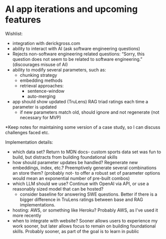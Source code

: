 AI app iterations and upcoming features
================

Wishlist:
- integration with derickgross.com
- ability to interact with AI (ask software engineering questions)
- Rejects non-software engineering related questions: “Sorry, this question does not seem to be related to software engineering.” (discourages misuse of AI)
- ability to modify several parameters, such as:
    - chunking strategy
    - embedding methods
    - retrieval approaches:
        - sentence-window
        - auto-merging
- app should show updated (TruLens) RAG triad ratings each time a parameter is updated
    - if new parameters match old, should ignore and not regenerate (not necessary for MVP)

*Keep notes for maintaining some version of a case study, so I can discuss challenges faced etc.


Implementation details:
- which data set?  Return to MDN docs- custom sports data set was fun to build, but distracts from building foundational skills
- how should parameter updates be handled?  Regenerate new embeddings, index, etc.?  Preemptively generate several combinations an store them? (probably not- to offer a robust set of parameter options would mean an exponential number of pre-built combos)
- which LLM should we use?  Continue with OpenAI via API, or use a reasonably sized model that can be hosted?
    - consider baseline for answering SWE questions.  Better if there is a bigger difference in TruLens ratings between base and RAG implementations.
- hosting: AWS, or something like Heroku?  Probably AWS, as I've used it more recently
- when to integrate with website?  Sooner allows users to experience my work sooner, but later allows focus to remain on building foundational skills.  Probably sooner, as part of the goal is to learn in public